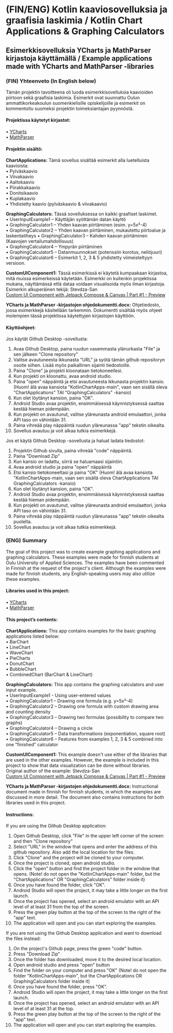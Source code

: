 # (FIN/ENG) Kotlin kaaviosovelluksia ja graafisia laskimia / Kotlin Chart Applications & Graphing Calculators  

## Esimerkkisovelluksia YCharts ja MathParser kirjastoja käyttämällä / Example applications made with YCharts and MathParser -libraries   

### (FIN) Yhteenveto (In English below)  
Tämän projektin tavoitteena oli luoda esimerkkisovelluksia kaavioiden piirtoon sekä graafisia laskimia. Esimerkit ovat suunnattu Oulun ammattikorkeakoulun suomenkielisille opiskelijoille ja esimerkit on kommentoitu suomeksi projektin toimeksiantajan pyynnöstä.  

#### Projektissa käytetyt kirjastot:  
• [YCharts](https://github.com/codeandtheory/YCharts)  
• [MathParser](https://github.com/mariuszgromada/MathParser.org-mXparser)  

#### Projektin sisältö:  
**ChartApplications:** Tämä sovellus sisältää esimerkit alla luetelluista kaavioista:  
     • Pylväskaavio  
     • Viivakaavio  
     • Aaltokaavio  
     • Piirakkakaavio  
     • Donitsikaavio  
     • Kuplakaavio  
     • Yhdistetty kaavio (pylväskaavio & viivakaavio)  

**GraphingCalculators:** Tässä sovelluksessa on kaikki graafiset laskimet.  
     • UserInputExample1 – Käyttäjän syöttämän datan käyttö  
     • GraphingCalculator1 – Yhden kaavan piirtäminen (esim. y=5x²-4)  
     • GraphingCalculator2 – Yhden kaavan piirtäminen, mukautettu piirtoalue ja laskentatiheys
     • GraphingCalculator3 – Kahden kaavan piirtäminen (Kaavojen vertailumahdollisuus)  
     • GraphingCalculator4 – Ympyrän piirtäminen  
     • GraphingCalculator5 – Datanmuunnokset (potenssiin korotus, neliöjuuri)  
     • GraphingCalculator6 – Esimerkit 1, 2, 3 & 5 yhdistetty viimeisteltyyn versioon.  

**CustomUIComponent1:** Tässä esimerkissä ei käytetä kumpaakaan kirjastoa, mitä muissa esimerkeissä käytetään. Esimerkki on kuitenkin projektissa mukana, näyttämässä että dataa voidaan visualisoida myös ilman kirjastoja. 
Esimerkin alkuperäinen tekijä: Stevdza-San  
[Custom UI Component with Jetpack Compose & Canvas | Part #1 - Preview](https://youtu.be/XuZvHKwD_iM?si=OyuhhgWdmC3G9She)

**YCharts ja MathParser -kirjastojen ohjedokumentti.docx:** Ohjetiedosto, jossa esimerkkejä käsitellään tarkemmin. Dokumentti sisältää myös ohjeet molempien tässä projektissa käytettyjen kirjastojen käyttöön.  

#### Käyttöohjeet:
Jos käytät Github Desktop -sovellusta:  
1. Avaa Github Desktop, paina ruudun vasemmasta ylänurkasta "File" ja sen jälkeen "Clone repository"  
2. Valitse avautuneesta ikkunasta "URL" ja syötä tämän github repositoryn osoite siihen. Lisää myös paikallinen sijainti tiedostoille.
3. Paina "Clone" ja projekti kloonataan tietokoneellesi. 
4. Kun projekti on kloonattu, avaa android studio.
5. Paina "open" näppäintä ja etsi avautuneesta ikkunasta projektin kansio. (Huom! älä avaa kansiota "KotlinChartApps-main", vaan sen sisällä oleva "ChartApplications" TAI "GraphingCalculators" -kansio)
6. Kun olet löytänyt kansion, paina "OK".
7. Android Studio avaa projektin, ensimmäisessä käynnistyksessä saattaa kestää hieman pidempään.
8. Kun projekti on avautunut, valitse yläreunasta android emulaattori, jonka API taso on vähintään 31.
9. Paina vihreää play näppäintä ruudun yläreunassa "app" tekstin oikealta.
10. Sovellus avautuu ja voit alkaa tutkia esimerkkejä.

Jos et käytä Github Desktop -sovellusta ja haluat ladata tiedostot:
1. Projektin Github sivulla, paina vihreää "code" näppäintä.  
2. Paina "Download Zip" 
3. Kun kansio on ladattu, siirrä se haluamaasi sijaintiin.
4. Avaa android studio ja paina "open" näppäintä
5. Etsi kansio tietokoneeltasi ja paina "OK" (Huom! älä avaa kansiota "KotlinChartApps-main, vaan sen sisällä oleva ChartApplications TAI GraphingCalculators -kansio)
6. Kun olet löytänyt kansion, paina "OK".
7. Android Studio avaa projektin, ensimmäisessä käynnistyksessä saattaa kestää hieman pidempään.
8. Kun projekti on avautunut, valitse yläreunasta android emulaattori, jonka API taso on vähintään 31.
9. Paina vihreää play näppäintä ruudun yläreunassa "app" tekstin oikealta puolelta.
10. Sovellus avautuu ja voit alkaa tutkia esimerkkejä.

### (ENG) Summary  
The goal of this project was to create example graphing applications and graphing calculators. These examples were made for finnish students at Oulu University of Applied Sciences. The examples have been commented in Finnish at the request of the project's client. Although the examples were made for finnish students, any English-speaking users may also utilize these examples.   

#### Libraries used in this project:  
• [YCharts](https://github.com/codeandtheory/YCharts)  
• [MathParser](https://github.com/mariuszgromada/MathParser.org-mXparser)  

#### This project’s contents:  
**ChartApplications:** This app contains examples for the basic graphing applications listed below:  
     • BarChart  
     • LineChart  
     • WaveChart  
     • PieCharts  
     • DonutChart  
     • BubbleChart  
     • CombinedChart (BarChart & LineChart)  

**GraphingCalculators:** This app contains the graphing calculators and user input example.  
     • UserInputExample1 - Using user-entered values  
     • GraphingCalculator1 – Drawing one formula (e.g. y=5x²-4)  
     • GraphingCalculator2 – Drawing one formula with custom drawing area and counting density  
     • GraphingCalculator3 – Drawing two formulas (possibility to compare two graphs)  
     • GraphingCalculator4 – Drawing a circle  
     • GraphingCalculator5 – Data transformations (exponentiation, square root)  
     • GraphingCalculator6 – Features from examples 1, 2, 3 & 5 combined into one ”finished” calculator  

**CustomUIComponent1:** This example doesn't use either of the libraries that are used in the other examples. However, the example is included in this project to show that data visualization can be done without libraries.
Original author of the example: Stevdza-San  
[Custom UI Component with Jetpack Compose & Canvas | Part #1 - Preview](https://youtu.be/XuZvHKwD_iM?si=OyuhhgWdmC3G9She)

**YCharts ja MathParser -kirjastojen ohjedokumentti.docx:** Instructional document made in finnish for finnish students, in which the examples are discussed in more detail. The document also contains instructions for both libraries used in this project.  

#### Instructions:
If you are using the Github Desktop application:
1. Open Github Desktop, click "File" in the upper left corner of the screen and then "Clone repository"
2. Select "URL" in the window that opens and enter the address of this github repository. Also add the local location for the files.
3. Click "Clone" and the project will be cloned to your computer.
4. Once the project is cloned, open android studio.
5. Click the "open" button and find the project folder in the window that opens. (Note! do not open the "KotlinChartApps-main" folder, but the "ChartApplications" OR "GraphingCalculators" folder inside it)
6. Once you have found the folder, click "OK".
7. Android Studio will open the project, it may take a little longer on the first launch.
8. Once the project has opened, select an android emulator with an API level of at least 31 from the top of the screen.
9. Press the green play button at the top of the screen to the right of the "app" text.
10. The application will open and you can start exploring the examples.

If you are not using the Github Desktop application and want to download the files instead:
1. On the project's Github page, press the green "code" button.
2. Press "Download Zip"
3. Once the folder has downloaded, move it to the desired local location.
4. Open android studio and press "open" button
5. Find the folder on your computer and press "OK" (Note! do not open the folder "KotlinChartApps-main", but the ChartApplications OR GraphingCalculators folder inside it)
6. Once you have found the folder, press "OK".
7. Android Studio will open the project, it may take a little longer on the first launch.
8. Once the project has opened, select an android emulator with an API level of at least 31 at the top.
9. Press the green play button at the top of the screen to the right of the "app" text.
10. The application will open and you can start exploring the examples.